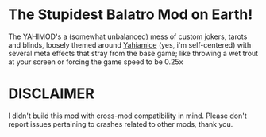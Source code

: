 # The Stupidest Balatro Mod on Earth!
The YAHIMOD's a (somewhat unbalanced) mess of custom jokers, tarots and blinds, loosely themed around [Yahiamice](https://www.youtube.com/@YahiamiceLIVE) (yes, i'm self-centered) with several meta effects that stray from the base game; like throwing a wet trout at your screen or forcing the game speed to be 0.25x

 # DISCLAIMER
   I didn't build this mod with cross-mod compatibility in mind. Please don't report issues pertaining to crashes related to other mods, thank you.